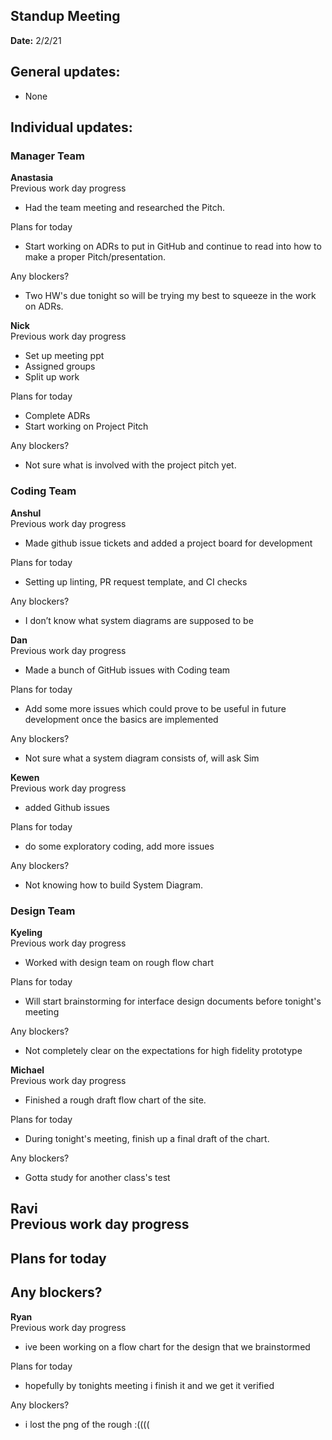 ## Standup Meeting
**Date:** 2/2/21

## General updates:
- None
 

## Individual updates:

### Manager Team
**Anastasia**  
Previous work day progress  
- Had the team meeting and researched the Pitch.  

Plans for today
- Start working on ADRs to put in GitHub and continue to read into how to make a proper Pitch/presentation.  

Any blockers?
- Two HW's due tonight so will be trying my best to squeeze in the work on ADRs.

**Nick**  
Previous work day progress  
- Set up meeting ppt  
- Assigned groups  
- Split up work  

Plans for today  
- Complete ADRs  
- Start working on Project Pitch  

Any blockers?  
- Not sure what is involved with the project pitch yet.  

### Coding Team

**Anshul**  
Previous work day progress  
- Made github issue tickets and added a project board for development  

Plans for today  
- Setting up linting, PR request template, and CI checks  

Any blockers?  
- I don’t know what system diagrams are supposed to be

**Dan**  
Previous work day progress  
- Made a bunch of GitHub issues with Coding team  

Plans for today
- Add some more issues which could prove to be useful in future development once the basics are implemented  

Any blockers?
- Not sure what a system diagram consists of, will ask Sim

**Kewen**  
Previous work day progress  
- added Github issues  

Plans for today
- do some exploratory coding, add more issues  

Any blockers?
- Not knowing how to build System Diagram.


### Design Team
**Kyeling**  
Previous work day progress  
- Worked with design team on rough flow chart  

Plans for today
- Will start brainstorming for interface design documents before tonight's meeting  

Any blockers?
- Not completely clear on the expectations for high fidelity prototype

**Michael**  
Previous work day progress  
- Finished a rough draft flow chart of the site.  

Plans for today
- During tonight's meeting, finish up a final draft of the chart.  

Any blockers?
- Gotta study for another class's test

**Ravi**  
Previous work day progress  
- 

Plans for today
-   

Any blockers?
- 

**Ryan**  
Previous work day progress  
- ive been working on a flow chart for the design that we brainstormed  

Plans for today
- hopefully by tonights meeting i finish it and we get it verified  

Any blockers?
- i lost the png of the rough :((((

